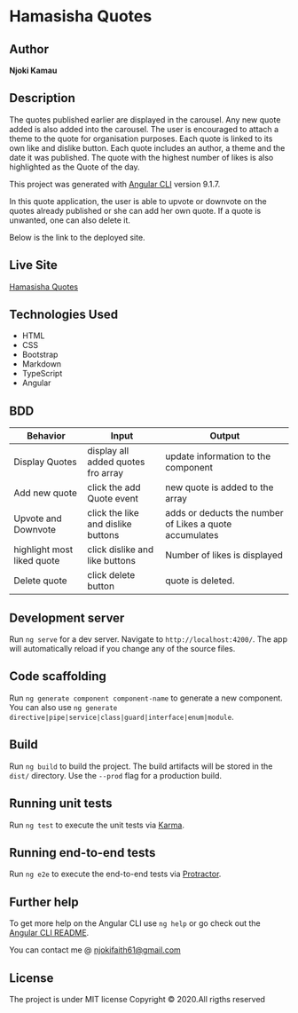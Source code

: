 # Hamasisha Quotes

## Author

**Njoki Kamau**

## Description

The quotes published earlier are displayed in the carousel. Any new quote added is also added into the carousel. The user is encouraged to attach a theme to the quote for organisation purposes. Each quote is linked to its own like and dislike button. Each quote includes an author, a theme and the date it was published. The quote with the highest number of likes is also highlighted as the Quote of the day. 


This project was generated with [Angular CLI](https://github.com/angular/angular-cli) version 9.1.7.

In this quote application, the user is able to upvote or downvote on the quotes already published or she can add her own quote. If a quote is unwanted, one can also delete it. 

Below is the link to the deployed site.

## Live Site
[Hamasisha Quotes](https://njoki254.github.io/Hamasisha-Quotes/.)


## Technologies Used

- HTML 
- CSS
- Bootstrap
- Markdown
- TypeScript
- Angular

## BDD

|Behavior | Input| Output|   
|---------|------|-------|
|Display Quotes| display all added quotes fro array| update information to the component|
|Add new quote| click the add Quote event| new quote is added to the array|
|Upvote and Downvote| click the like and dislike buttons| adds or deducts the number of Likes a quote accumulates|
|highlight most liked quote| click dislike and like buttons|Number of likes is displayed|
|Delete quote| click delete button| quote is deleted.|




## Development server

Run `ng serve` for a dev server. Navigate to `http://localhost:4200/`. The app will automatically reload if you change any of the source files.

## Code scaffolding

Run `ng generate component component-name` to generate a new component. You can also use `ng generate directive|pipe|service|class|guard|interface|enum|module`.

## Build

Run `ng build` to build the project. The build artifacts will be stored in the `dist/` directory. Use the `--prod` flag for a production build.

## Running unit tests

Run `ng test` to execute the unit tests via [Karma](https://karma-runner.github.io).

## Running end-to-end tests

Run `ng e2e` to execute the end-to-end tests via [Protractor](http://www.protractortest.org/).

## Further help

To get more help on the Angular CLI use `ng help` or go check out the [Angular CLI README](https://github.com/angular/angular-cli/blob/master/README.md).

You can contact me @ njokifaith61@gmail.com

## License
The project is under MIT license Copyright © 2020.All rigths reserved